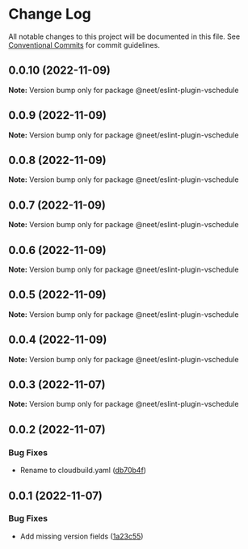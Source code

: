 # Change Log

All notable changes to this project will be documented in this file.
See [Conventional Commits](https://conventionalcommits.org) for commit guidelines.

## 0.0.10 (2022-11-09)

**Note:** Version bump only for package @neet/eslint-plugin-vschedule

## 0.0.9 (2022-11-09)

**Note:** Version bump only for package @neet/eslint-plugin-vschedule

## 0.0.8 (2022-11-09)

**Note:** Version bump only for package @neet/eslint-plugin-vschedule

## 0.0.7 (2022-11-09)

**Note:** Version bump only for package @neet/eslint-plugin-vschedule

## 0.0.6 (2022-11-09)

**Note:** Version bump only for package @neet/eslint-plugin-vschedule

## 0.0.5 (2022-11-09)

**Note:** Version bump only for package @neet/eslint-plugin-vschedule

## 0.0.4 (2022-11-09)

**Note:** Version bump only for package @neet/eslint-plugin-vschedule

## 0.0.3 (2022-11-07)

**Note:** Version bump only for package @neet/eslint-plugin-vschedule

## 0.0.2 (2022-11-07)

### Bug Fixes

* Rename to cloudbuild.yaml ([db70b4f](https://github.com/neet/vschedule/commit/db70b4f42daf898f364266b2fb03696e6972170d))

## 0.0.1 (2022-11-07)

### Bug Fixes

* Add missing version fields ([1a23c55](https://github.com/neet/refined-itsukara-link/commit/1a23c550155e6b691aaacd050b149b8445a11965))
